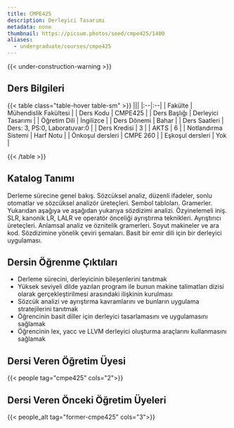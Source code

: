 ```yaml
---
title: CMPE425
description: Derleyici Tasarımı
metadata: none
thumbnail: https://picsum.photos/seed/cmpe425/1400
aliases:
  - undergraduate/courses/cmpe425
---
```


{{< under-construction-warning >}}

## Ders Bilgileri

<!-- prettier-ignore-start -->
{{< table class="table-hover table-sm" >}}
|||
|:--|:--|
| Fakülte | Mühendislik Fakültesi |
| Ders Kodu | CMPE425 |
| Ders Başlığı | Derleyici Tasarımı |
| Öğretim Dili | İngilizce |
| Ders Dönemi | Bahar |
| Ders Saatleri | Ders: 3, PS:0, Laboratuvar:0 |
| Ders Kredisi | 3 |
| AKTS | 6 |
| Notlandırma Sistemi | Harf Notu |
| Önkoşul dersleri | CMPE 260 |
| Eşkoşul dersleri | Yok |

{{< /table >}}
<!-- prettier-ignore-end -->

## Katalog Tanımı

Derleme sürecine genel bakış. Sözcüksel analiz, düzenli ifadeler, sonlu otomatlar ve sözcüksel analizör üreteçleri. Sembol tabloları. Gramerler. Yukarıdan aşağıya ve aşağıdan yukarıya sözdizimi analizi. Özyinelemeli iniş. SLR, kanonik LR, LALR ve operatör önceliği ayrıştırma teknikleri. Ayrıştırıcı üreteçleri. Anlamsal analiz ve öznitelik gramerleri. Soyut makineler ve ara kod. Sözdizimine yönelik çeviri şemaları. Basit bir emir dili için bir derleyici uygulaması.

## Dersin Öğrenme Çıktıları

- Derleme sürecini, derleyicinin bileşenlerini tanıtmak
- Yüksek seviyeli dilde yazılan program ile bunun makine talimatları dizisi olarak gerçekleştirilmesi arasındaki ilişkinin kurulması
- Sözcük analizi ve ayrıştırma kavramlarını ve bunların uygulama stratejilerini tanıtmak
- Öğrencinin basit diller için derleyici tasarlamasını ve uygulamasını sağlamak
- Öğrencinin lex, yacc ve LLVM derleyici oluşturma araçlarını kullanmasını sağlamak

## Dersi Veren Öğretim Üyesi

{{< people tag="cmpe425" cols="2">}}

## Dersi Veren Önceki Öğretim Üyeleri

{{< people_alt tag="former-cmpe425" cols="3">}}